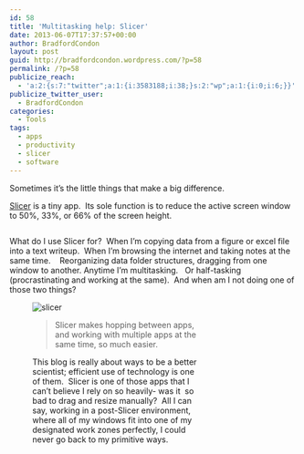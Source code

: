 ```yaml
---
id: 58
title: 'Multitasking help: Slicer'
date: 2013-06-07T17:37:57+00:00
author: BradfordCondon
layout: post
guid: http://bradfordcondon.wordpress.com/?p=58
permalink: /?p=58
publicize_reach:
  - 'a:2:{s:7:"twitter";a:1:{i:3583188;i:38;}s:2:"wp";a:1:{i:0;i:6;}}'
publicize_twitter_user:
  - BradfordCondon
categories:
  - Tools
tags:
  - apps
  - productivity
  - slicer
  - software
---
```

Sometimes it&#8217;s the little things that make a big difference.

[Slicer](http://slicerapp.com/) is a tiny app.  Its sole function is to reduce the active screen window to 50%, 33%, or 66% of the screen height.

![<img class="alignnone size-medium wp-image-96" alt="Screen Shot 2013-06-07 at 1.34.47 PM" src="https://i0.wp.com/www.bradfordcondon.com/wp-content/uploads/2013/06/screen-shot-2013-06-07-at-1-34-47-pm-300x112.png?fit=300%2C111" srcset="https://i1.wp.com/www.bradfordcondon.com/wp-content/uploads/2013/06/screen-shot-2013-06-07-at-1-34-47-pm.png?w=828 828w, https://i1.wp.com/www.bradfordcondon.com/wp-content/uploads/2013/06/screen-shot-2013-06-07-at-1-34-47-pm.png?resize=300%2C112 300w, https://i1.wp.com/www.bradfordcondon.com/wp-content/uploads/2013/06/screen-shot-2013-06-07-at-1-34-47-pm.png?resize=825%2C308 825w" sizes="(max-width: 300px) 100vw, 300px" data-recalc-dims="1" />](/wp-content/uploads/2013/06/screen-shot-2013-06-07-at-1-34-47-pm.png)

What do I use Slicer for?  When I&#8217;m copying data from a figure or excel file into a text writeup.  When I&#8217;m browsing the internet and taking notes at the same time.    Reorganizing data folder structures, dragging from one window to another. Anytime I&#8217;m multitasking.   Or half-tasking (procrastinating and working at the same).  And when am I not doing one of those two things?<figure id="attachment_95" style="width: 300px" class="wp-caption alignnone">

![slicer](https://i1.wp.com/www.bradfordcondon.com/wp-content/uploads/2013/06/screen-shot-2013-06-07-at-1-31-47-pm.png)
>Slicer makes hopping between apps, and working with multiple apps at the same time, so much easier.

This blog is really about ways to be a better scientist; efficient use of technology is one of them.  Slicer is one of those apps that I can&#8217;t believe I rely on so heavily- was it  so bad to drag and resize manually?  All I can say, working in a post-Slicer environment, where all of my windows fit into one of my designated work zones perfectly, I could never go back to my primitive ways.